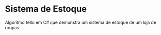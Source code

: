 # Sistema de Estoque

Algoritmo feito em C# que demonstra um sistema de estoque de um loja de roupas
